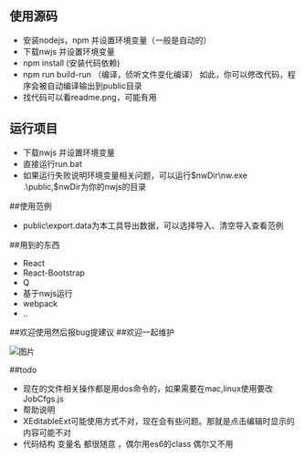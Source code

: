 ## 使用源码
+ 安装nodejs，npm 并设置环境变量（一般是自动的）
+ 下载nwjs 并设置环境变量
+ npm install (安装代码依赖)
+ npm run build-run （编译，侦听文件变化编译）
如此，你可以修改代码，程序会被自动编译输出到public目录
+ 找代码可以看readme.png，可能有用

## 运行项目
+ 下载nwjs 并设置环境变量
+ 直接运行run.bat
+ 如果运行失败说明环境变量相关问题，可以运行$nwDir\nw.exe .\public,$nwDir为你的nwjs的目录

##使用范例
+ public\export.data为本工具导出数据，可以选择导入、清空导入查看范例

##用到的东西
+ React
+ React-Bootstrap
+ Q
+ 基于nwjs运行
+ webpack
+ ..

##欢迎使用然后报bug提建议
##欢迎一起维护

![图片](https://github.com/Daley/BatWorker/blob/master/readme.png)

##todo
+ 现在的文件相关操作都是用dos命令的，如果需要在mac,linux使用要改JobCfgs.js
+ 帮助说明
+ XEditableExt可能使用方式不对，现在会有些问题。那就是点击编辑时显示的内容可能不对
+ 代码结构 变量名 都很随意  ，偶尔用es6的class 偶尔又不用